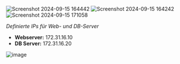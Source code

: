 ![Screenshot 2024-09-15 164442](https://github.com/user-attachments/assets/c305ea3b-a65b-4b00-9d19-288f95846bd0)
![Screenshot 2024-09-15 164242](https://github.com/user-attachments/assets/1db603e3-aae3-467c-858f-05334d64f5a7)
![Screenshot 2024-09-15 171058](https://github.com/user-attachments/assets/06855a6c-944f-489e-9ea2-7e187c5a2d5e)


*Definierte IPs für Web- und DB-Server*

- **Webserver:** 172.31.16.10
- **DB Server:** 172.31.16.20

![image](https://github.com/user-attachments/assets/00439827-7b4b-4a3d-84ed-1a45241f97fe)
